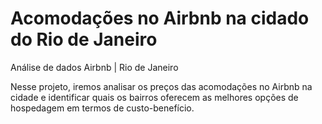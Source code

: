 # Acomodações no Airbnb na cidado do Rio de Janeiro

Análise de dados Airbnb | Rio de Janeiro

Nesse projeto, iremos analisar os preços das acomodações no Airbnb na cidade e identificar quais os bairros oferecem as melhores opções de hospedagem em termos de custo-benefício. 
